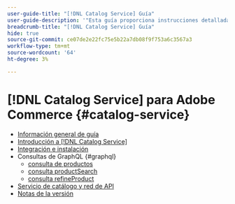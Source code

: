 ```yaml
---
user-guide-title: "[!DNL Catalog Service] Guía"
user-guide-description: '"Esta guía proporciona instrucciones detalladas para usar [!DNL Catalog Service] para Adobe Commerce".'
breadcrumb-title: "[!DNL Catalog Service] Guía"
hide: true
source-git-commit: ce07de2e22fc75e5b22a7db08f9f753a6c3567a3
workflow-type: tm+mt
source-wordcount: '64'
ht-degree: 3%

---
```


# [!DNL Catalog Service] para Adobe Commerce {#catalog-service}

- [Información general de guía](guide-overview.md)
- [Introducción a [!DNL Catalog Service]](overview.md)
- [Integración e instalación](installation.md)
- Consultas de GraphQL {#graphql}
   - [consulta de productos](https://developer.adobe.com/commerce/webapi/graphql/schema/catalog-service/queries/products/)
   - [consulta productSearch](https://developer.adobe.com/commerce/webapi/graphql/schema/catalog-service/queries/product-search/)
   - [consulta refineProduct](https://developer.adobe.com/commerce/webapi/graphql/schema/catalog-service/queries/refine-product/)
- [Servicio de catálogo y red de API](mesh.md)
- [Notas de la versión](release-notes.md)
